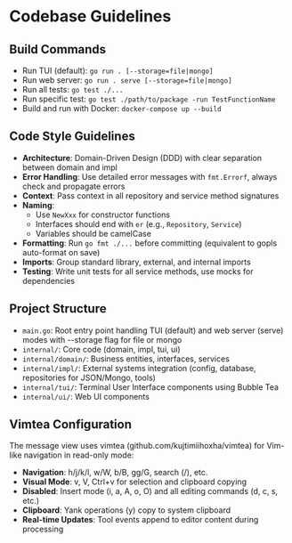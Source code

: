 # Codebase Guidelines

## Build Commands
- Run TUI (default): `go run . [--storage=file|mongo]`
- Run web server: `go run . serve [--storage=file|mongo]`
- Run all tests: `go test ./...`
- Run specific test: `go test ./path/to/package -run TestFunctionName`
- Build and run with Docker: `docker-compose up --build`

## Code Style Guidelines
- **Architecture**: Domain-Driven Design (DDD) with clear separation between domain and impl
- **Error Handling**: Use detailed error messages with `fmt.Errorf`, always check and propagate errors
- **Context**: Pass context in all repository and service method signatures
- **Naming**:
  - Use `NewXxx` for constructor functions
  - Interfaces should end with `er` (e.g., `Repository`, `Service`)
  - Variables should be camelCase
- **Formatting**: Run `go fmt ./...` before committing (equivalent to gopls auto-format on save)
- **Imports**: Group standard library, external, and internal imports
- **Testing**: Write unit tests for all service methods, use mocks for dependencies

## Project Structure
- `main.go`: Root entry point handling TUI (default) and web server (serve) modes with --storage flag for file or mongo
- `internal/`: Core code (domain, impl, tui, ui)
- `internal/domain/`: Business entities, interfaces, services
- `internal/impl/`: External systems integration (config, database, repositories for JSON/Mongo, tools)
- `internal/tui/`: Terminal User Interface components using Bubble Tea
- `internal/ui/`: Web UI components

## Vimtea Configuration
The message view uses vimtea (github.com/kujtimiihoxha/vimtea) for Vim-like navigation in read-only mode:
- **Navigation**: h/j/k/l, w/W, b/B, gg/G, search (/), etc.
- **Visual Mode**: v, V, Ctrl+v for selection and clipboard copying
- **Disabled**: Insert mode (i, a, A, o, O) and all editing commands (d, c, s, etc.)
- **Clipboard**: Yank operations (y) copy to system clipboard
- **Real-time Updates**: Tool events append to editor content during processing
